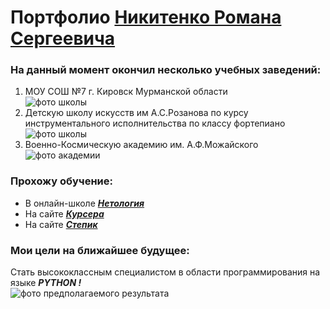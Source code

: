 # Портфолио [Никитенко Романа Сергеевича](https://vk.com/id13761314)
### На данный момент окончил несколько учебных заведений:
1. МОУ СОШ №7 г. Кировск Мурманской области  
    ![фото школы](https://data12.proshkolu.ru/content/media/pic/std/6000000/5305000/5304536-2ade41e00dbae07d.jpg)
2. Детскую школу искусств им А.С.Розанова по курсу инструментального исполнительства по классу фортепиано  
    ![фото школы](https://tdmitsar.ru/upload/iblock/14e/14ec3ffc990b53fca35165fae4b625b3.JPG)
3. Военно-Космическую академию им. А.Ф.Можайского  
    ![фото академии](https://vka.mil.ru/upload/site5/document_news/8ZV2IVHLzT.jpg)  
### Прохожу обучение:
- В онлайн-школе [___Нетология___](https://netology.ru)
- На сайте [___Курсера___](https://www.coursera.org)
- На сайте [___Степик___](https://stepik.org)  
### Мои цели на ближайшее будущее:
Стать высококлассным специалистом в области программирования на языке ***___PYTHON !___***  
 ![фото предполагаемого результата](https://prexplore.ru/wp-content/uploads/2017/11/Fotolia_4310ription_XL.jpg)
